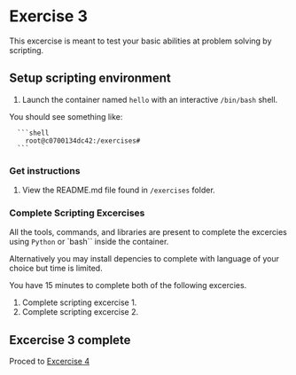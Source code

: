 # Exercise 3

This excercise is meant to test your basic abilities at problem solving by scripting.

## Setup scripting environment

1. Launch the container named `hello` with an interactive `/bin/bash` shell.

 You should see something like:

      ```shell
        root@c0700134dc42:/exercises#
      ```

### Get instructions

1. View the README.md file found in `/exercises` folder.

### Complete Scripting Excercises

All the tools, commands, and libraries are present to complete the
excercies using `Python` or `bash`` inside the container.

Alternatively you may install depencies to complete with language of
your choice but time is limited.

You have 15 minutes to complete both of the following excercies.

1. Complete scripting excercise 1.
1. Complete scripting excercise 2.

## Excercise 3 complete

Proced to [Excercise 4](../exercise4/README.md)
